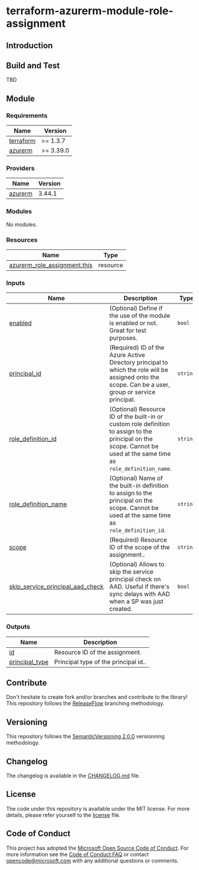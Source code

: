 # terraform-azurerm-module-role-assignment

## Introduction


## Build and Test

TBD

## Module

<!-- BEGINNING OF PRE-COMMIT-TERRAFORM DOCS HOOK -->
### Requirements

| Name | Version |
|------|---------|
| <a name="requirement_terraform"></a> [terraform](#requirement\_terraform) | >= 1.3.7 |
| <a name="requirement_azurerm"></a> [azurerm](#requirement\_azurerm) | >= 3.39.0 |

### Providers

| Name | Version |
|------|---------|
| <a name="provider_azurerm"></a> [azurerm](#provider\_azurerm) | 3.44.1 |

### Modules

No modules.

### Resources

| Name | Type |
|------|------|
| [azurerm_role_assignment.this](https://registry.terraform.io/providers/hashicorp/azurerm/latest/docs/resources/role_assignment) | resource |

### Inputs

| Name | Description | Type | Default | Required |
|------|-------------|------|---------|:--------:|
| <a name="input_enabled"></a> [enabled](#input\_enabled) | (Optional) Define if the use of the module is enabled or not. Great for test purposes. | `bool` | `true` | no |
| <a name="input_principal_id"></a> [principal\_id](#input\_principal\_id) | (Required) ID of the Azure Active Directory principal to which the role will be assigned onto the scope. Can be a user, group or service principal. | `string` | n/a | yes |
| <a name="input_role_definition_id"></a> [role\_definition\_id](#input\_role\_definition\_id) | (Optional) Resource ID of the built-in or custom role definition to assign to the principal on the scope. Cannot be used at the same time as `role_definition_name`. | `string` | `null` | no |
| <a name="input_role_definition_name"></a> [role\_definition\_name](#input\_role\_definition\_name) | (Optional) Name of the built-in definition to assign to the principal on the scope. Cannot be used at the same time as `role_definition_id`. | `string` | `null` | no |
| <a name="input_scope"></a> [scope](#input\_scope) | (Required) Resource ID of the scope of the assignment.. | `string` | n/a | yes |
| <a name="input_skip_service_principal_aad_check"></a> [skip\_service\_principal\_aad\_check](#input\_skip\_service\_principal\_aad\_check) | (Optional) Allows to skip the service principal check on AAD. Useful if there's sync delays with AAD when a SP was just created. | `bool` | `false` | no |

### Outputs

| Name | Description |
|------|-------------|
| <a name="output_id"></a> [id](#output\_id) | Resource ID of the assignment. |
| <a name="output_principal_type"></a> [principal\_type](#output\_principal\_type) | Principal type of the principal id.. |
<!-- END OF PRE-COMMIT-TERRAFORM DOCS HOOK -->

## Contribute

Don't hesitate to create fork and/or branches and contribute to the library!
This repository follows the [ReleaseFlow](https://releaseflow.org/) branching methodology.

## Versioning

This repository follows the [SemanticVersioning 2.0.0](https://semver.org/) versionning methodology.

## Changelog

The changelog is available in the [CHANGELOG.md](./CHANGELOG.md) file.

## License

The code under this repository is available under the MIT license. For more details, please refer yourself to the [license](./LICENSE) file.

## Code of Conduct

This project has adopted the [Microsoft Open Source Code of Conduct](https://opensource.microsoft.com/codeofconduct/).
For more information see the [Code of Conduct FAQ](https://opensource.microsoft.com/codeofconduct/faq/) or
contact [opencode@microsoft.com](mailto:opencode@microsoft.com) with any additional questions or comments.

